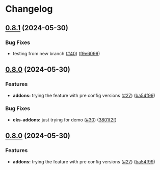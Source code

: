 # Changelog

## [0.8.1](https://github.com/ignaciocaff/release-poc/compare/eks-addons-v0.8.0...eks-addons-v0.8.1) (2024-05-30)


### Bug Fixes

* testing from new branch ([#40](https://github.com/ignaciocaff/release-poc/issues/40)) ([f9e6099](https://github.com/ignaciocaff/release-poc/commit/f9e6099b5ee39d753aaf43e2b4a6caf4ec64f3cb))

## [0.8.0](https://github.com/ignaciocaff/release-poc/compare/eks-addons-v0.7.12...eks-addons-v0.8.0) (2024-05-30)


### Features

* **addons:** trying the feature with pre config versions ([#27](https://github.com/ignaciocaff/release-poc/issues/27)) ([ba54f99](https://github.com/ignaciocaff/release-poc/commit/ba54f99937702d315802946ffcfa14e5eb5bef5c))


### Bug Fixes

* **eks-addons:** just trying for demo ([#30](https://github.com/ignaciocaff/release-poc/issues/30)) ([3801f2f](https://github.com/ignaciocaff/release-poc/commit/3801f2f9e50ce5630df34968433b5456105dac1d))

## [0.8.0](https://github.com/ignaciocaff/release-poc/compare/eks-addons-v0.7.12...eks-addons-v0.8.0) (2024-05-30)


### Features

* **addons:** trying the feature with pre config versions ([#27](https://github.com/ignaciocaff/release-poc/issues/27)) ([ba54f99](https://github.com/ignaciocaff/release-poc/commit/ba54f99937702d315802946ffcfa14e5eb5bef5c))

